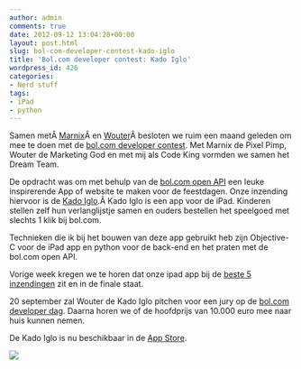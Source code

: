 ```yaml
---
author: admin
comments: true
date: 2012-09-12 13:04:28+00:00
layout: post.html
slug: bol-com-developer-contest-kado-iglo
title: 'Bol.com developer contest: Kado Iglo'
wordpress_id: 426
categories:
- Nerd stuff
tags:
- iPad
- python
---
```


Samen metÂ [Marnix](http://twitter.com/marx71)Â en [Wouter](http://twitter.com/wouterkroon)Â besloten we ruim een maand geleden om mee te doen met de [bol.com developer contest](http://developers.bol.com/documentatie/developer-contest-voorwaarden/). Met Marnix de Pixel Pimp, Wouter de Marketing God en met mij als Code King vormden we samen het Dream Team.

De opdracht was om met behulp van de [bol.com open API](http://developers.bol.com/documentatie/over-de-api/) een leuke inspirerende App of website te maken voor de feestdagen. Onze inzending hiervoor is de [Kado Iglo](http://kado-iglo.nl).Â Kado Iglo is een app voor de iPad. Kinderen stellen zelf hun verlanglijstje samen en ouders bestellen het speelgoed met slechts 1 klik bij bol.com.

Technieken die ik bij het bouwen van deze app gebruikt heb zijn Objective-C voor de iPad app en python voor de back-end en het praten met de bol.com open API.

Vorige week kregen we te horen dat onze ipad app bij de [beste 5 inzendingen](http://developers.bol.com/api/finalisten-developer-contest-bekend/) zit en in de finale staat.

20 september zal Wouter de Kado Iglo pitchen voor een jury op de [bol.com developer dag](http://developers.bol.com/api/developer-dag-2012/). Daarna horen we of de hoofdprijs van 10.000 euro mee naar huis kunnen nemen.

De Kado Iglo is nu beschikbaar in de [App Store](http://kado-iglo.nl).

[![](http://www.wllnr.nl/wp-content/uploads/2012/09/pinguin+icon.png)](http://kado-iglo.nl)














